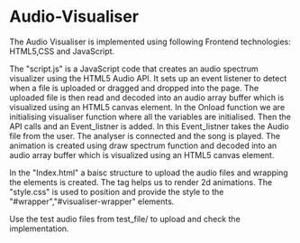 # Audio-Visualiser
The Audio Visualiser is implemented using following Frontend technologies: HTML5,CSS and JavaScript.

The "script.js" is a JavaScript code that creates an audio spectrum visualizer using the HTML5 Audio API. It sets up an event listener to detect when a file is uploaded or dragged and dropped into the page. The uploaded file is then read and decoded into an audio array buffer which is visualized using an HTML5 canvas element.
In the Onload function we are initialising visualiser function where all the variables are initialised.
Then the API calls and an Event_listner is added.
In this Event_listner takes the Audio file from the user.
 The analyser is connected and the song is played. The animation is created using draw spectrum function and decoded into an audio array buffer which is visualized using an HTML5 canvas element.

In the "Index.html" a baisc structure to upload the audio files and wrapping the elements is created.
The <canvas> tag helps us to render 2d animations.
 The "style.css" is used to position and provide the style to the "#wrapper","#visualiser-wrapper" elements.

Use the test audio files  from test_file/ to upload and check the implementation.
